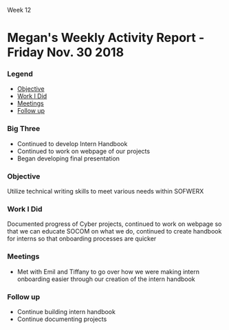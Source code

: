 Week 12
# Megan's Weekly Activity Report - Friday Nov. 30 2018
### Legend
 - [Objective](#objective)
 - [Work I Did](#work-i-did)
 - [Meetings](#meetings)
 - [Follow up](#follow-up)

### Big Three

- Continued to develop Intern Handbook
- Continued to work on webpage of our projects
- Began developing final presentation

### Objective

Utilize technical writing skills to meet various needs within SOFWERX

### Work I Did

Documented progress of Cyber projects, continued to work on webpage so that we can educate SOCOM on what we do, continued to create handbook for interns so that onboarding processes are quicker

### Meetings
  - Met with Emil and Tiffany to go over how we were making intern onboarding easier through our creation of the intern handbook

### Follow up

- Continue building intern handbook
- Continue documenting projects
